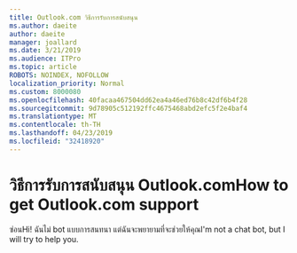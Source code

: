 ```yaml
---
title: Outlook.com วิธีการรับการสนับสนุน
ms.author: daeite
author: daeite
manager: joallard
ms.date: 3/21/2019
ms.audience: ITPro
ms.topic: article
ROBOTS: NOINDEX, NOFOLLOW
localization_priority: Normal
ms.custom: 8000080
ms.openlocfilehash: 40facaa467504dd62ea4a46ed76b8c42df6b4f28
ms.sourcegitcommit: 9d78905c512192ffc4675468abd2efc5f2e4baf4
ms.translationtype: MT
ms.contentlocale: th-TH
ms.lasthandoff: 04/23/2019
ms.locfileid: "32418920"
---
```

# <a name="how-to-get-outlookcom-support"></a><span data-ttu-id="35ce8-102">วิธีการรับการสนับสนุน Outlook.com</span><span class="sxs-lookup"><span data-stu-id="35ce8-102">How to get Outlook.com support</span></span>

<span data-ttu-id="35ce8-103">ซ่อน</span><span class="sxs-lookup"><span data-stu-id="35ce8-103">Hi!</span></span>
<span data-ttu-id="35ce8-104">ฉันไม่ bot แบบการสนทนา แต่ฉันจะพยายามที่จะช่วยให้คุณ</span><span class="sxs-lookup"><span data-stu-id="35ce8-104">I'm not a chat bot, but I will try to help you.</span></span>


